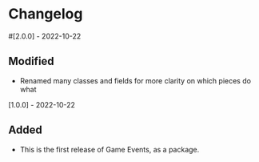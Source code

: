 # Changelog

#[2.0.0] - 2022-10-22
## Modified
- Renamed many classes and fields for more clarity on which pieces do what

[1.0.0] - 2022-10-22
## Added
- This is the first release of Game Events, as a package.